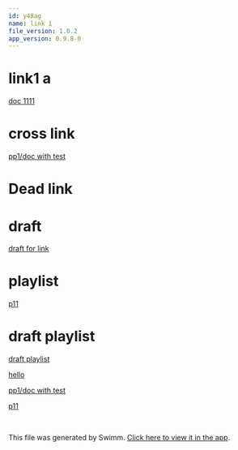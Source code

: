 ```yaml
---
id: y48ag
name: link 1
file_version: 1.0.2
app_version: 0.9.8-0
---
```


# link1 a

[doc 1111](doc-1111.0q7zd.sw.md)

# cross link

[pp1/doc with test](http://localhost:5000/repos/Z2l0aHViJTNBJTNBcHAxJTNBJTNBZXJhbi1zd2ltbQ==/docs/evrdf)

# Dead link

# draft

[draft for link](draft-for-link.8h83i.sw.md)

# playlist

[p11](p11.beeaa.pl.sw.md)

# draft playlist

[draft playlist](draft-playlist.ah02j.pl.sw.md)

[hello](hello.0xdlb.sw.md)

[pp1/doc with test](http://localhost:5000/repos/Z2l0aHViJTNBJTNBcHAxJTNBJTNBZXJhbi1zd2ltbQ==/docs/evrdf)

[p11](p11.beeaa.pl.sw.md)










<br/>

This file was generated by Swimm. [Click here to view it in the app](http://localhost:5000/repos/Z2l0aHViJTNBJTNBdDElM0ElM0FlcmFuLXN3aW1t/docs/y48ag).